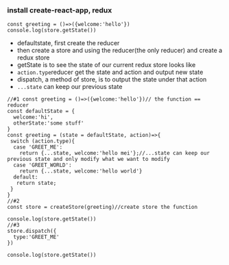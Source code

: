### install create-react-app, redux

```
const greeting = ()=>({welcome:'hello'})
console.log(store.getState())

```
* defaultstate, first create the reducer
* then create a store and using the reducer(the only reducer) and create a redux store
* getState is to see the state of our current redux store looks like
* `action.type`reducer get the state and action and output new state
* dispatch, a method of store, is to output the state under that action 
* `...state` can keep our previous state
```
//#1 const greeting = ()=>({welcome:'hello'})// the function == reducer
const defaultState = {
  welcome:'hi',
  otherState:'some stuff'
}
const greeting = (state = defaultState, action)=>{
 switch (action.type){
  case 'GREET_ME':
    return {...state, welcome:'hello mei'};//...state can keep our previous state and only modify what we want to modify
  case 'GREET_WORLD':
    return {...state, welcome:'hello world'}
  default:
   return state;
 }
}  
//#2
const store = createStore(greeting)//create store the function

console.log(store.getState())
//#3
store.dispatch({
  type:'GREET_ME'
})

console.log(store.getState())
```


